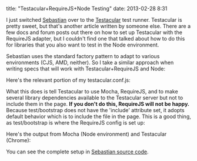 title: "Testacular+RequireJS+Node Testing"
date: 2013-02-28 8:31

I just switched [Sebastian](http://mandarinconlabarba.github.com/sebastian/) over to the
[Testacular](http://testacular.github.com/0.6.0/index.html) test runner. Testacular is pretty sweet, but that's
another article written by someone else. There are a few docs and forum posts out there on how to set up
Testacular with the RequireJS adapter, but I couldn't find one that talked about how to do this for libraries
that you also want to test in the Node environment.

Sebastian uses the standard factory pattern to adapt to various environments (CJS, AMD, neither). So I take a similar
approach when writing specs that will work with Testacular+RequireJS and Node:

<script src="https://gist.github.com/MandarinConLaBarba/5066835.js"></script>

Here's the relevant portion of my testacular.conf.js:

<script src="https://gist.github.com/MandarinConLaBarba/5066913.js"></script>

What this does is tell Testacular to use Mocha, RequireJS, and to make several library dependencies available to the Testacular
server but not to include them in the page. **If you don't do this, RequireJS will not be happy.**
Because test/bootstrap does not have the 'include' attribute set, it adopts default behavior which is to include the file in the page.
This is a good thing, as test/bootstrap is where the RequireJS config is set up:

<script src="https://gist.github.com/MandarinConLaBarba/5066968.js"></script>

Here's the output from Mocha (Node environment) and Testacular (Chrome):

<script src="https://gist.github.com/MandarinConLaBarba/5067049.js"></script>

You can see the complete setup in [Sebastian source code](https://github.com/MandarinConLaBarba/sebastian/tree/dev).

